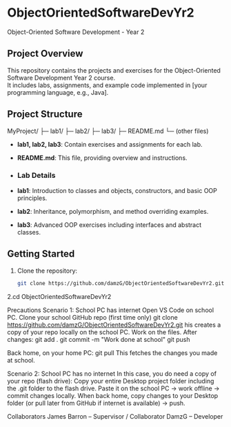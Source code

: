 # ObjectOrientedSoftwareDevYr2
 Object-Oriented Software Development - Year 2

## Project Overview
This repository contains the projects and exercises for the Object-Oriented Software Development Year 2 course.  
It includes labs, assignments, and example code implemented in [your programming language, e.g., Java].

## Project Structure
MyProject/
├─ lab1/
├─ lab2/
├─ lab3/
├─ README.md
└─ (other files)

- **lab1, lab2, lab3**: Contain exercises and assignments for each lab.  
- **README.md**: This file, providing overview and instructions.

- ### Lab Details
- **lab1**: Introduction to classes and objects, constructors, and basic OOP principles.  
- **lab2**: Inheritance, polymorphism, and method overriding examples.  
- **lab3**: Advanced OOP exercises including interfaces and abstract classes.

## Getting Started
1. Clone the repository:
   ```bash
   git clone https://github.com/damzG/ObjectOrientedSoftwareDevYr2.git
  2.cd ObjectOrientedSoftwareDevYr2

  Precautions
Scenario 1: School PC has internet
Open VS Code on school PC.
Clone your school GitHub repo (first time only)
git clone https://github.com/damzG/ObjectOrientedSoftwareDevYr2.git his creates a copy of your repo locally on the school PC.
Work on the files.
After changes:
git add .
git commit -m "Work done at school"
git push

Back home, on your home PC:
git pull
This fetches the changes you made at school.

Scenario 2: School PC has no internet
In this case, you do need a copy of your repo (flash drive):
Copy your entire Desktop project folder including the .git folder to the flash drive.
Paste it on the school PC → work offline → commit changes locally.
When back home, copy changes to your Desktop folder (or pull later from GitHub if internet is available) → push.

Collaborators
James Barron – Supervisor / Collaborator
DamzG – Developer


